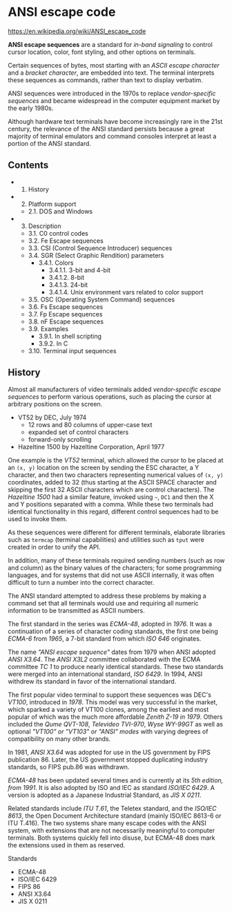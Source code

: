 # ANSI escape code

https://en.wikipedia.org/wiki/ANSI_escape_code

**ANSI escape sequences** are a standard for *in-band signaling* to control cursor location, color, font styling, and other options on terminals.

Certain sequences of bytes, most starting with an *ASCII escape character* and a *bracket character*, are embedded into text. The terminal interprets these sequences as commands, rather than text to display verbatim.

ANSI sequences were introduced in the 1970s to replace *vendor-specific sequences* and became widespread in the computer equipment market by the early 1980s.

Although hardware text terminals have become increasingly rare in the 21st century, the relevance of the ANSI standard persists because a great majority of terminal emulators and command consoles interpret at least a portion of the ANSI standard.

## Contents

- 1. History
- 2. Platform support
  - 2.1. DOS and Windows
- 3. Description
  - 3.1. C0 control codes
  - 3.2. Fe Escape sequences
  - 3.3. CSI (Control Sequence Introducer) sequences
  - 3.4. SGR (Select Graphic Rendition) parameters
    - 3.4.1. Colors
      - 3.4.1.1. 3-bit and 4-bit
      - 3.4.1.2. 8-bit
      - 3.4.1.3. 24-bit
      - 3.4.1.4. Unix environment vars related to color support
  - 3.5. OSC (Operating System Command) sequences
  - 3.6. Fs Escape sequences
  - 3.7. Fp Escape sequences
  - 3.8. nF Escape sequences
  - 3.9. Examples
    - 3.9.1. In shell scripting
    - 3.9.2. In C
  - 3.10. Terminal input sequences

## History

Almost all manufacturers of video terminals added *vendor-specific escape sequences* to perform various operations, such as placing the cursor at arbitrary positions on the screen.

- VT52 by DEC, July 1974
  - 12 rows and 80 columns of upper-case text
  - expanded set of control characters
  - forward-only scrolling
- Hazeltine 1500 by Hazeltine Corporation, April 1977

One example is the *VT52* terminal, which allowed the cursor to be placed at an `(x, y)` location on the screen by sending the ESC character, a Y character, and then two characters representing numerical values of `(x, y)` coordinates, added to 32 (thus starting at the ASCII SPACE character and skipping the first 32 ASCII characters which are control characters). The *Hazeltine 1500* had a similar feature, invoked using `~`, `DC1` and then the X and Y positions separated with a comma. While these two terminals had identical functionality in this regard, different control sequences had to be used to invoke them.

As these sequences were different for different terminals, elaborate libraries such as `termcap` (terminal capabilities) and utilities such as `tput` were created in order to unify the API.

In addition, many of these terminals required sending numbers (such as row and column) as the binary values of the characters; for some programming languages, and for systems that did not use ASCII internally, it was often difficult to turn a number into the correct character.

The ANSI standard attempted to address these problems by making a command set that all terminals would use and requiring all numeric information to be transmitted as ASCII numbers.

The first standard in the series was *ECMA-48*, adopted in *1976*. It was a continuation of a series of character coding standards, the first one being *ECMA-6* from *1965*, a 7-bit standard from which *ISO 646* originates. 

The name *"ANSI escape sequence"* dates from 1979 when ANSI adopted *ANSI X3.64*. The *ANSI X3L2* committee collaborated with the ECMA committee *TC 1* to produce nearly identical standards. These two standards were merged into an international standard, *ISO 6429*. In 1994, ANSI withdrew its standard in favor of the international standard.

The first popular video terminal to support these sequences was DEC's *VT100*, introduced in *1978*. This model was very successful in the market, which sparked a variety of VT100 clones, among the earliest and most popular of which was the much more affordable *Zenith Z-19 in 1979*. Others included the *Qume QVT-108*, *Televideo TVI-970*, *Wyse WY-99GT* as well as optional *"VT100" or "VT103" or "ANSI" modes* with varying degrees of compatibility on many other brands.

In 1981, *ANSI X3.64* was adopted for use in the US government by FIPS publication 86. Later, the US government stopped duplicating industry standards, so FIPS pub.86 was withdrawn.

*ECMA-48* has been updated several times and is currently at its *5th edition, from 1991*. It is also adopted by ISO and IEC as standard *ISO/IEC 6429*. A version is adopted as a Japanese Industrial Standard, as *JIS X 0211*.

Related standards include *ITU T.61*, the Teletex standard, and the *ISO/IEC 8613*, the Open Document Architecture standard (mainly ISO/IEC 8613-6 or ITU T.416). The two systems share many escape codes with the ANSI system, with extensions that are not necessarily meaningful to computer terminals. Both systems quickly fell into disuse, but ECMA-48 does mark the extensions used in them as reserved.

Standards
- ECMA-48
- ISO/IEC 6429
- FIPS 86
- ANSI X3.64
- JIS X 0211
